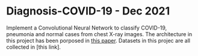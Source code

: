 # Diagnosis-COVID-19 - Dec 2021
Implement a Convolutional Neural Network to classify COVID-19, pneumonia and normal cases from chest X-ray images. 
The architecture in this project has been porposed in [this paper](https://link.springer.com/article/10.1007/s10489-020-01904-z).
Datasets in this projec are all collected in [this link]. 
